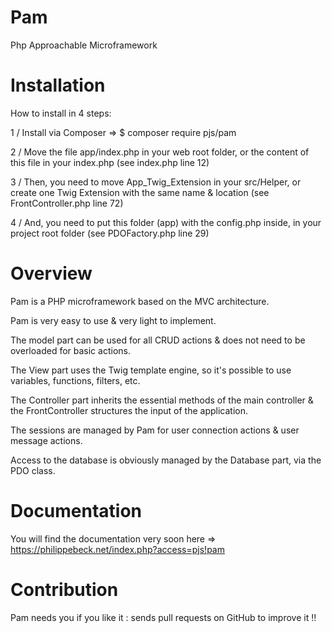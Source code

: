 # Pam

Php Approachable Microframework



# Installation

How to install in 4 steps:

1 / Install via Composer => $ composer require pjs/pam

2 / Move the file app/index.php in your web root folder, or the content of this file in your index.php (see index.php line 12)

3 / Then, you need to move App_Twig_Extension in your src/Helper, or create one Twig Extension with the same name & location (see FrontController.php line 72)

4 / And, you need to put this folder (app) with the config.php inside, in your project root folder (see PDOFactory.php line 29)



# Overview

Pam is a PHP microframework based on the MVC architecture.

Pam is very easy to use & very light to implement.

The model part can be used for all CRUD actions & does not need to be overloaded for basic actions.

The View part uses the Twig template engine, so it's possible to use variables, functions, filters, etc.

The Controller part inherits the essential methods of the main controller & the FrontController structures the input of the application.

The sessions are managed by Pam for user connection actions & user message actions.

Access to the database is obviously managed by the Database part, via the PDO class.



# Documentation

You will find the documentation very soon here => https://philippebeck.net/index.php?access=pjs!pam



# Contribution

Pam needs you if you like it : sends pull requests on GitHub to improve it !!
